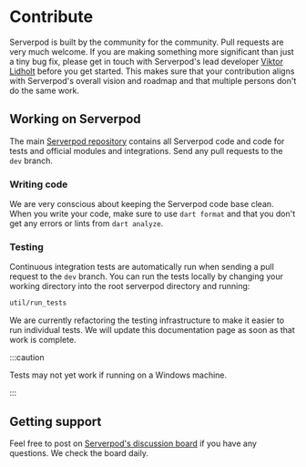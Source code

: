 # Contribute
Serverpod is built by the community for the community. Pull requests are very much welcome. If you are making something more significant than just a tiny bug fix, please get in touch with Serverpod's lead developer [Viktor Lidholt](https://www.linkedin.com/in/viktorlidholt/) before you get started. This makes sure that your contribution aligns with Serverpod's overall vision and roadmap and that multiple persons don't do the same work.

## Working on Serverpod
The main [Serverpod repository](https://github.com/serverpod/serverpod) contains all Serverpod code and code for tests and official modules and integrations. Send any pull requests to the `dev` branch.

### Writing code
We are very conscious about keeping the Serverpod code base clean. When you write your code, make sure to use `dart format` and that you don't get any errors or lints from `dart analyze`.

### Testing
Continuous integration tests are automatically run when sending a pull request to the `dev` branch. You can run the tests locally by changing your working directory into the root serverpod directory and running:

```bash
util/run_tests
```

We are currently refactoring the testing infrastructure to make it easier to run individual tests. We will update this documentation page as soon as that work is complete.

:::caution

Tests may not yet work if running on a Windows machine.

:::

## Getting support
Feel free to post on [Serverpod's discussion board](https://github.com/serverpod/serverpod/discussions) if you have any questions. We check the board daily.
